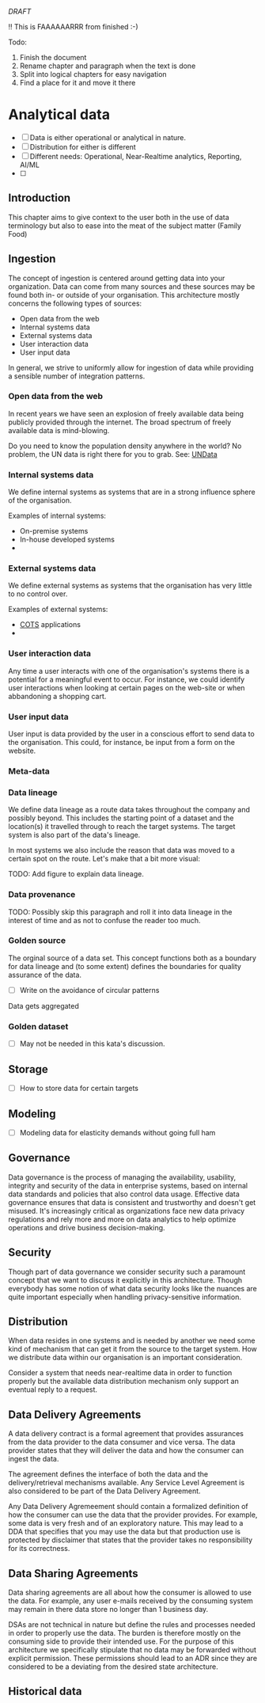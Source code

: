 *DRAFT*

:bangbang: This is FAAAAAARRR from finished :-)

Todo:
1. Finish the document
2. Rename chapter and paragraph when the text is done
3. Split into logical chapters for easy navigation
4. Find a place for it and move it there

# Analytical data
- [ ] Data is either operational or analytical in nature.
- [ ] Distribution for either is different
- [ ] Different needs: Operational, Near-Realtime analytics, Reporting, AI/ML
- [ ] 

## Introduction
This chapter aims to give context to the user both in the use of data terminology but also to ease into the meat of the subject matter (Family Food)

## Ingestion
The concept of ingestion is centered around getting data into your organization. Data can come from many sources and these sources may be found both in- or outside of your organisation. This architecture mostly concerns the following types of sources:

* Open data from the web
* Internal systems data
* External systems data
* User interaction data
* User input data

In general, we strive to uniformly allow for ingestion of data while providing a sensible number of integration patterns.

### Open data from the web
In recent years we have seen an explosion of freely available data being publicly provided through the internet. The broad spectrum of freely available data is mind-blowing.

Do you need to know the population density anywhere in the world? No problem, the UN data is right there for you to grab. See: [UNData](http://data.un.org/)

### Internal systems data
We define internal systems as systems that are in a strong influence sphere of the organisation.

Examples of internal systems:
* On-premise systems
* In-house developed systems
* 

### External systems data
We define external systems as systems that the organisation has very little to no control over.

Examples of external systems:
* [COTS](../glossary.md#Abbreviations) applications
* 

### User interaction data
Any time a user interacts with one of the organisation's systems there is a potential for a meaningful event to occur. For instance, we could identify user interactions when looking at certain pages on the web-site or when abbandoning a shopping cart.

### User input data
User input is data provided by the user in a conscious effort to send data to the organisation. This could, for instance, be input from a form on the website.

### Meta-data

### Data lineage
We define data lineage as a route data takes throughout the company and possibly beyond. This includes the starting point of a dataset and the location(s) it travelled  through to reach the target systems. The target system is also part of the data's lineage.

In most systems we also include the reason that data was moved to a certain spot on the route. Let's make that a bit more visual:

TODO: Add figure to explain data lineage.

### Data provenance 
TODO: Possibly skip this paragraph and roll it into data lineage in the interest of time and as not to confuse the reader too much.

### Golden source
The orginal source of a data set. This concept functions both as a boundary for data lineage and (to some extent) defines the boundaries for quality assurance of the data.

- [ ] Write on the avoidance of circular patterns

Data gets aggregated 

### Golden dataset
- [ ] May not be needed in this kata's discussion.

## Storage
- [ ] How to store data for certain targets

## Modeling
- [ ] Modeling data for elasticity demands without going full ham

## Governance
Data governance is the process of managing the availability, usability, integrity and security of the data in enterprise systems, based on internal data standards and policies that also control data usage. Effective data governance ensures that data is consistent and trustworthy and doesn't get misused. It's increasingly critical as organizations face new data privacy regulations and rely more and more on data analytics to help optimize operations and drive business decision-making.

## Security
Though part of data governance we consider security such a paramount concept that we want to discuss it explicitly in this architecture. Though everybody has some notion of what data security looks like the nuances are quite important especially when handling privacy-sensitive information. 

## Distribution
When data resides in one systems and is needed by another we need some kind of mechanism that can get it from the source to the target system. How we distribute data within our organisation is an important consideration.

Consider a system that needs near-realtime data in order to function properly but the available data distribution mechanism only support an eventual reply to a request.

## Data Delivery Agreements
A data delivery contract is a formal agreement that provides assurances from the data provider to the data consumer and vice versa. The data provider states that they will deliver the data and how the consumer can ingest the data. 

The agreement defines the interface of both the data and the delivery/retrieval mechanisms available. Any Service Level Agreement is also considered to be part of the Data Delivery Agreement.

Any Data Delivery Agremeement should contain a formalized definition of how the consumer can use the data that the provider provides. For example, some data is very fresh and of an exploratory nature. This may lead to a DDA that specifies that you may use the data but that production use is protected by disclaimer that states that the provider takes no responsibility for its correctness.

## Data Sharing Agreements
Data sharing agreements are all about how the consumer is allowed to use the data. For example, any user e-mails received by the consuming system may remain in there data store no longer than 1 business day.

DSAs are not technical in nature but define the rules and processes needed in order to properly use the data. The burden is therefore mostly on the consuming side to provide their intended use. For the purpose of this architecture we specifically stipulate that no data may be forwarded without explicit permission. These permissions should lead to an ADR since they are considered to be a deviating from the desired state architecture.

## Historical data


## 
